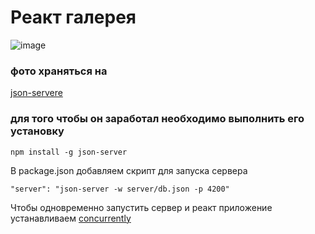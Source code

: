 
# Реакт галерея   

![image](https://github.com/ScherbakovM/gallery-react/assets/109952823/bce095ca-3d7b-4875-b1d8-e7ea483b4b7e)   


### фото храняться на  
[json-servere](hhttps://www.npmjs.com/package/json-server) 
### для того чтобы он заработал необходимо выполнить его установку   
```
npm install -g json-server
```

В package.json добавляем скрипт для запуска сервера 

```
"server": "json-server -w server/db.json -p 4200"
```

Чтобы одновременно запустить сервер и реакт приложение устанавливаем [concurrently](https://www.npmjs.com/package/concurrently)
